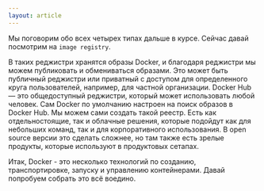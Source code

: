 ```yaml
---
layout: article
---
```

Мы поговорим обо всех четырех типах дальше в курсе. Сейчас давай посмотрим на `image registry`. 

В таких реджистри хранятся образы Docker, и благодаря реджистри мы можем публиковать и обмениваться образами. Это может быть публичный реджистри или приватный с доступом для определенного круга пользователей, например, для частной организации. Docker Hub — это общедоступный реджистри, который может использовать любой человек. Сам Docker по умолчанию настроен на поиск образов в Docker Hub. Мы можем сами создать такой реестр. Есть как отдельностоящие, так и облачные решения, которые подойдут как для небольших команд, так и для корпоративного использования. В open source версии это сделать сложнее, но там также есть зрелые продукты, которые используют в продуктовых сетапах.

Итак, Docker - это несколько технологий по созданию, транспортировке, запуску и управлению контейнерами. Давай попробуем собрать это всё воедино.
